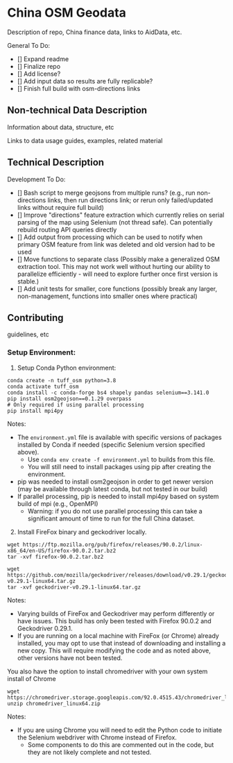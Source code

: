 # China OSM Geodata

Description of repo, China finance data, links to AidData, etc.



General To Do:
- [] Expand readme
- [] Finalize repo
- [] Add license?
- [] Add input data so results are fully replicable?
- [] Finish full build with osm-directions links

## Non-technical Data Description

Information about data, structure, etc

Links to data usage guides, examples, related material



## Technical Description


Development To Do:
- [] Bash script to merge geojsons from multiple runs? (e.g., run non-directions links, then run directions link; or rerun only failed/updated links without require full build)
- [] Improve "directions" feature extraction which currently relies on serial parsing of the map using Selenium (not thread safe). Can potentially rebuild routing API queries directly
- [] Add output from processing which can be used to notify when primary OSM feature from link was deleted and old version had to be used
- [] Move functions to separate class (Possibly make a generalized OSM extraction tool. This may not work well without hurting our ability to parallelize efficiently - will need to explore further once first version is stable.)
- [] Add unit tests for smaller, core functions (possibly break any larger, non-management, functions into smaller ones where practical)


## Contributing

guidelines, etc



### Setup Environment:

1. Setup Conda Python environment:

```
conda create -n tuff_osm python=3.8
conda activate tuff_osm
conda install -c conda-forge bs4 shapely pandas selenium==3.141.0
pip install osm2geojson==0.1.29 overpass
# Only required if using parallel processing
pip install mpi4py
```

Notes:
- The `environment.yml` file is available with specific versions of packages installed by Conda if needed (specific Selenium version specified above).
    - Use `conda env create -f environment.yml` to builds from this file.
    - You will still need to install packages using pip after creating the environment.
- pip was needed to install osm2geojson in order to get newer version (may be available through latest conda, but not tested in our build)
- If parallel processing, pip is needed to install mpi4py based on system build of mpi (e.g., OpenMPI)
    - Warning: if you do not use parallel processing this can take a significant amount of time to run for the full China dataset.


2. Install FireFox binary and geckodriver locally.

```
wget https://ftp.mozilla.org/pub/firefox/releases/90.0.2/linux-x86_64/en-US/firefox-90.0.2.tar.bz2
tar -xvf firefox-90.0.2.tar.bz2

wget https://github.com/mozilla/geckodriver/releases/download/v0.29.1/geckodriver-v0.29.1-linux64.tar.gz
tar -xvf geckodriver-v0.29.1-linux64.tar.gz
```
Notes:
- Varying builds of FireFox and Geckodriver may perform differently or have issues. This build has only been tested with Firefox 90.0.2 and Geckodriver 0.29.1.
- If you are running on a local machine with FireFox (or Chrome) already installed, you may opt to use that instead of downloading and installing a new copy. This will require modifying the code and as noted above, other versions have not been tested.


You also have the option to install chromedriver with your own system install of Chrome
```
wget https://chromedriver.storage.googleapis.com/92.0.4515.43/chromedriver_linux64.zip
unzip chromedriver_linux64.zip
```
Notes:
- If you are using Chrome you will need to edit the Python code to initiate the Selenium webdriver with Chrome instead of Firefox.
    - Some components to do this are commented out in the code, but they are not likely complete and not tested.